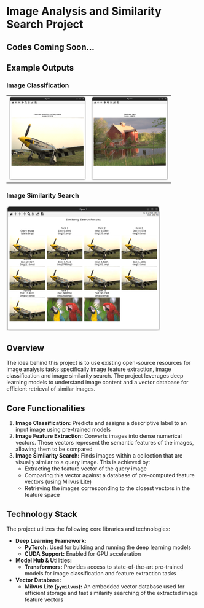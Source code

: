 # Image Analysis and Similarity Search Project

## Codes Coming Soon...

## Example Outputs
### Image Classification
<table>
  <tr>
    <td align="center">
      <img src="https://github.com/shbzbarb/VisionNet/blob/main/classification1.png?raw=true" alt="Classification Example 1" width="200"/>
      <br/> </td>
    <td align="center">
       <img src="https://github.com/shbzbarb/VisionNet/blob/main/classification2.png?raw=true" alt="Classification Example 2" width="200"/>
      <br/>
      </td>
  </tr>
</table>

### Image Similarity Search
<img src="https://github.com/shbzbarb/VisionNet/blob/main/imageSimilarity.png?raw=true" alt="Image Similarity Search Example" width="400"/>

## Overview
The idea behind this project is to use existing open-source resources for image analysis tasks specifically image feature extraction, image classification and image similarity search. The project leverages deep learning models to understand image content and a vector database for efficient retrieval of similar images.

## Core Functionalities

1.  **Image Classification:** Predicts and assigns a descriptive label to an input image using pre-trained models
2.  **Image Feature Extraction:** Converts images into dense numerical vectors. These vectors represent the semantic features of the images, allowing them to be compared
3.  **Image Similarity Search:** Finds images within a collection that are visually similar to a query image. This is achieved by:
    * Extracting the feature vector of the query image
    * Comparing this vector against a database of pre-computed feature vectors (using Milvus Lite)
    * Retrieving the images corresponding to the closest vectors in the feature space

## Technology Stack
The project utilizes the following core libraries and technologies:

* **Deep Learning Framework:**
    * **PyTorch:** Used for building and running the deep learning models
    * **CUDA Support:** Enabled for GPU acceleration
* **Model Hub & Utilities:**
    * **Transformers:** Provides access to state-of-the-art pre-trained models for image classification and feature extraction tasks
* **Vector Database:**
    * **Milvus Lite (`pymilvus`):** An embedded vector database used for efficient storage and fast similarity searching of the extracted image feature vectors
